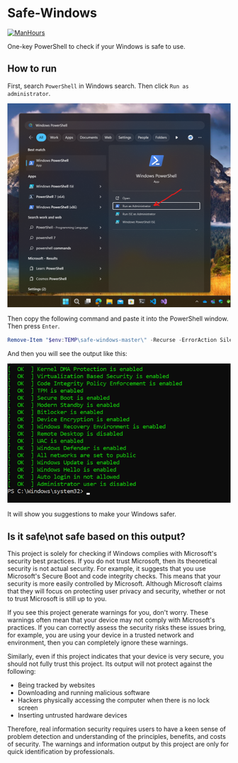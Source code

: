 # Safe-Windows

[![ManHours](https://manhours.aiursoft.cn/r/gitlab.aiursoft.cn/aiursoft/Safe-Windows.svg)](https://gitlab.aiursoft.cn/aiursoft/Safe-Windows/-/commits/master?ref_type=heads)

One-key PowerShell to check if your Windows is safe to use.

## How to run

First, search `PowerShell` in Windows search. Then click `Run as administrator`.

![open-powershell-admin](assets/open-powershell-admin.png)

Then copy the following command and paste it into the PowerShell window. Then press `Enter`.

```powershell
Remove-Item "$env:TEMP\safe-windows-master\" -Recurse -ErrorAction SilentlyContinue; $destinationPath = "$env:TEMP\safe-windows-master.zip"; Invoke-WebRequest -Uri "https://gitlab.aiursoft.cn/aiursoft/safe-windows/-/archive/master/safe-windows-master.zip" -OutFile $destinationPath -UseBasicParsing; Expand-Archive -Path $destinationPath -DestinationPath $env:TEMP; Remove-Item $destinationPath; Set-ExecutionPolicy -ExecutionPolicy RemoteSigned -Force; . "$env:TEMP\safe-windows-master\Run.ps1"
```

And then you will see the output like this:

![run](./assets/sample-run.png)

It will show you suggestions to make your Windows safer.

## Is it safe\not safe based on this output?

This project is solely for checking if Windows complies with Microsoft's security best practices. If you do not trust Microsoft, then its theoretical security is not actual security. For example, it suggests that you use Microsoft's Secure Boot and code integrity checks. This means that your security is more easily controlled by Microsoft. Although Microsoft claims that they will focus on protecting user privacy and security, whether or not to trust Microsoft is still up to you.

If you see this project generate warnings for you, don't worry. These warnings often mean that your device may not comply with Microsoft's practices. If you can correctly assess the security risks these issues bring, for example, you are using your device in a trusted network and environment, then you can completely ignore these warnings.

Similarly, even if this project indicates that your device is very secure, you should not fully trust this project. Its output will not protect against the following:

* Being tracked by websites
* Downloading and running malicious software
* Hackers physically accessing the computer when there is no lock screen
* Inserting untrusted hardware devices

Therefore, real information security requires users to have a keen sense of problem detection and understanding of the principles, benefits, and costs of security. The warnings and information output by this project are only for quick identification by professionals.